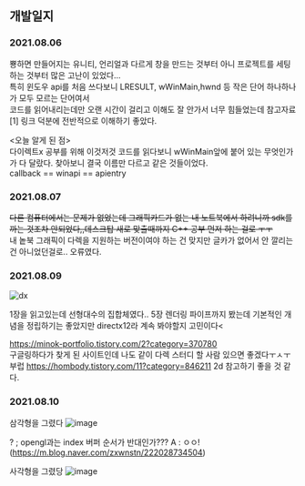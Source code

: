
## 개발일지

### 2021.08.06
  뿅하면 만들어지는 유니티, 언리얼과 다르게 창을 만드는 것부터 아니 프로젝트를 세팅하는 것부터 많은 고난이 있었다...<br>
  특히 윈도우 api를 처음 쓰다보니 LRESULT, wWinMain,hwnd 등 작은 단어 하나하나가 모두 모르는 단어여서 <br>
  코드를 읽어내리는데만 오랜 시간이 걸리고 이해도 잘 안가서 너무 힘들었는데 참고자료[1] 링크 덕분에 전반적으로 이해하기 좋았다.<br>
  
  <오늘 알게 된 점><br>
    다이렉트x 공부를 위해 이것저것 코드를 읽다보니 wWinMain앞에 붙어 있는 무엇인가가 다 달랐다. 찾아보니 결국 이름만 다르고 같은 것들이었다.<br>
    callback == winapi == apientry
    
### 2021.08.07
  <strike>다른 컴퓨터에서는 문제가 없었는데 그래픽카드가 없는 내 노트북에서 하려니까 sdk를 까는 것조차 안되었다,,데스크탑 새로 맞출때까지 C++ 공부 먼저 하는 걸로 ㅜㅜ</strike><br>
  내 놑북 그래픽이 다렉을 지원하는 버전이여야 하는 건 맞지만 글카가 없어서 안 깔리는건 아니었던걸로.. 오류였다.
  

### 2021.08.09
  ![dx](https://user-images.githubusercontent.com/49023736/128650580-85dd1d33-02a5-44bd-a6ce-4b6153cd03c8.jpg) <br>
  
  1장을 읽고있는데 선형대수의 집합체였다.. 5장 렌더링 파이프까지 봤는데 기본적인 개념을 정립하기는 좋았지만 directx12라 계속 봐야할지 고민이다<

  https://minok-portfolio.tistory.com/2?category=370780 <br>
  구글링하다가 찾게 된 사이트인데 나도 같이 다렉 스터디 할 사람 있으면 좋겠다ㅜㅅㅜ 부럽
  https://hombody.tistory.com/11?category=846211
  2d 참고하기 좋을 것 같다.

### 2021.08.10

삼각형을 그렸다
![image](https://user-images.githubusercontent.com/49023736/128795674-805808d6-0d63-48b4-a3a2-e75a57280504.png)

? ; opengl과는 index 버퍼 순서가 반대인가???
A : ㅇㅇ!(https://m.blog.naver.com/zxwnstn/222028734504)

사각형을 그렸당
![image](https://user-images.githubusercontent.com/49023736/128796130-5be70c61-6347-4977-b38f-f7331168e7b7.png)


